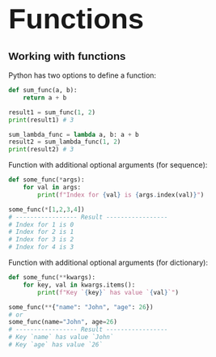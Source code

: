 # <span style="font-family:Helvetica; font-size:2em;">Functions</span>

## <span style="font-family:Helvetica; font-size:1em">Working with functions</span>
Python has two options to define a function:
```python
def sum_func(a, b):
    return a + b

result1 = sum_func(1, 2) 
print(result1) # 3

sum_lambda_func = lambda a, b: a + b
result2 = sum_lambda_func(1, 2)
print(result2) # 3
```
Function with additional optional arguments (for sequence):
```python
def some_func(*args):
    for val in args:
        print(f"Index for {val} is {args.index(val)}")

some_func(*[1,2,3,4])
# ----------------- Result -----------------
# Index for 1 is 0
# Index for 2 is 1
# Index for 3 is 2
# Index for 4 is 3
```
Function with additional optional arguments (for dictionary):
```python
def some_func(**kwargs):
    for key, val in kwargs.items():
        print(f"Key `{key}` has value `{val}`")

some_func(**{"name": "John", "age": 26})
# or
some_func(name="John", age=26)
# ----------------- Result -----------------
# Key `name` has value `John`
# Key `age` has value `26`
```